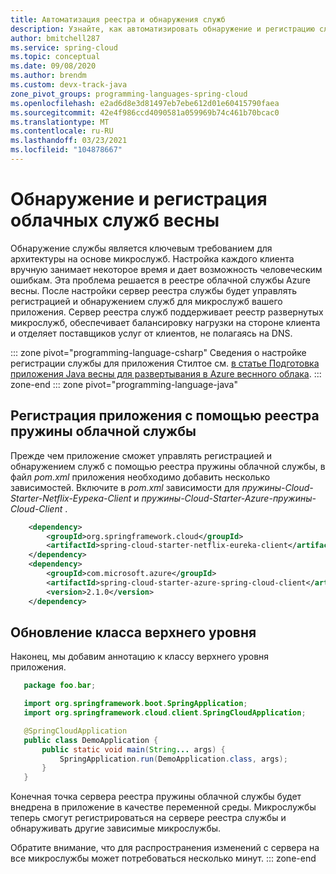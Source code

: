 ```yaml
---
title: Автоматизация реестра и обнаружения служб
description: Узнайте, как автоматизировать обнаружение и регистрацию служб с помощью реестра пружины облачной службы
author: bmitchell287
ms.service: spring-cloud
ms.topic: conceptual
ms.date: 09/08/2020
ms.author: brendm
ms.custom: devx-track-java
zone_pivot_groups: programming-languages-spring-cloud
ms.openlocfilehash: e2ad6d8e3d81497eb7ebe612d01e60415790faea
ms.sourcegitcommit: 42e4f986ccd4090581a059969b74c461b70bcac0
ms.translationtype: MT
ms.contentlocale: ru-RU
ms.lasthandoff: 03/23/2021
ms.locfileid: "104878667"
---
```

# <a name="discover-and-register-your-spring-cloud-services"></a>Обнаружение и регистрация облачных служб весны

Обнаружение службы является ключевым требованием для архитектуры на основе микрослужб.  Настройка каждого клиента вручную занимает некоторое время и дает возможность человеческим ошибкам.  Эта проблема решается в реестре облачной службы Azure весны.  После настройки сервер реестра службы будет управлять регистрацией и обнаружением служб для микрослужб вашего приложения. Сервер реестра служб поддерживает реестр развернутых микрослужб, обеспечивает балансировку нагрузки на стороне клиента и отделяет поставщиков услуг от клиентов, не полагаясь на DNS.

::: zone pivot="programming-language-csharp"
Сведения о настройке регистрации службы для приложения Стилтое см. [в статье Подготовка приложения Java весны для развертывания в Azure веснного облака](how-to-prepare-app-deployment.md).
::: zone-end
::: zone pivot="programming-language-java"

## <a name="register-your-application-using-spring-cloud-service-registry"></a>Регистрация приложения с помощью реестра пружины облачной службы

Прежде чем приложение сможет управлять регистрацией и обнаружением служб с помощью реестра пружины облачной службы, в файл *pom.xml* приложения необходимо добавить несколько зависимостей.
Включите в *pom.xml* зависимости для *пружины-Cloud-Starter-Netflix-Еурека-Client* и *пружины-Cloud-Starter-Azure-пружины-Cloud-Client* .

```xml
    <dependency>
        <groupId>org.springframework.cloud</groupId>
        <artifactId>spring-cloud-starter-netflix-eureka-client</artifactId>
    </dependency>
    <dependency>
        <groupId>com.microsoft.azure</groupId>
        <artifactId>spring-cloud-starter-azure-spring-cloud-client</artifactId>
        <version>2.1.0</version>
    </dependency>
```

## <a name="update-the-top-level-class"></a>Обновление класса верхнего уровня

Наконец, мы добавим аннотацию к классу верхнего уровня приложения.

 ```java
    package foo.bar;

    import org.springframework.boot.SpringApplication;
    import org.springframework.cloud.client.SpringCloudApplication;

    @SpringCloudApplication
    public class DemoApplication {
        public static void main(String... args) {
            SpringApplication.run(DemoApplication.class, args);
        }
    }
 ```

Конечная точка сервера реестра пружины облачной службы будет внедрена в приложение в качестве переменной среды.  Микрослужбы теперь смогут регистрироваться на сервере реестра службы и обнаруживать другие зависимые микрослужбы.

Обратите внимание, что для распространения изменений с сервера на все микрослужбы может потребоваться несколько минут.
::: zone-end
